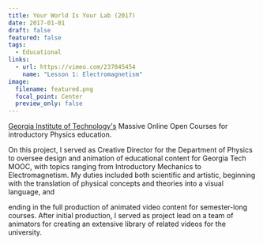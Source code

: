 ```yaml
---
title: Your World Is Your Lab (2017)
date: 2017-01-01
draft: false
featured: false
tags:
  - Educational
links:
  - url: https://vimeo.com/237845454
    name: "Lesson 1: Electromagnetism"
image:
  filename: featured.png
  focal_point: Center
  preview_only: false
---
```

[Georgia Institute of Technology's](https://www.gatech.edu/) Massive Online Open Courses for introductory Physics education.

On this project, I served as Creative Director for the Department of Physics to oversee design and animation of educational content 
for Georgia Tech MOOC, with topics ranging from Introductory 
Mechanics to Electromagnetism. My duties included both scientific and artistic, beginning
 with the translation of physical concepts and theories into a visual language, and
 
ending in the full production of animated video content for semester-long courses. After 
initial production, I served as project lead on a team of animators for creating an extensive
 library of related videos for the university.
